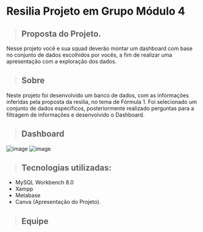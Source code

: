 # Resilia Projeto em Grupo Módulo 4


> ## Proposta do Projeto.
Nesse projeto você e sua squad deverão montar
um dashboard com base no conjunto de dados
escolhidos por vocês, a fim de realizar uma
apresentação com a exploração dos dados.

> ## Sobre
Neste projeto foi desenvolvido um banco de dados, com as informações inferidas pela proposta da resilia, no tema de Fórmula 1. 
Foi selecionado um conjunto de dados especificos, posteriormente realizado perguntas para a filtragem de informações e desenvolvido o Dashboard. 

> ## Dashboard
![image](https://user-images.githubusercontent.com/114074031/216663614-31abd1b9-0b3c-416c-b57e-d94d9cd31231.png)
![image](https://user-images.githubusercontent.com/114074031/216664289-b2a36e31-9f5e-417d-9163-078d4a57b2b3.png)

> ## Tecnologias utilizadas:
 * MySQL Workbench 8.0
 * Xampp
 * Metabase
 * Canva (Apresentação do Projeto).

> ## Equipe
> 
